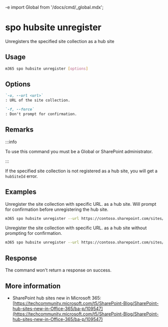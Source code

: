 -e <!-- DISCLAIMER: All secrets, passwords, and sensitive values in this document are examples only and not real credentials. -->
import Global from '/docs/cmd/_global.mdx';

# spo hubsite unregister

Unregisters the specified site collection as a hub site

## Usage

```sh
m365 spo hubsite unregister [options]
```

## Options

```md definition-list
`-u, --url <url>`
: URL of the site collection.

`-f, --force`
: Don't prompt for confirmation.
```

<Global />

## Remarks

:::info

To use this command you must be a Global or SharePoint administrator.

:::

If the specified site collection is not registered as a hub site, you will get a `hubSiteId` error.

## Examples

Unregister the site collection with specific URL. as a hub site. Will prompt for confirmation before unregistering the hub site.

```sh
m365 spo hubsite unregister --url https://contoso.sharepoint.com/sites/sales
```

Unregister the site collection with specific URL. as a hub site without prompting for confirmation.

```sh
m365 spo hubsite unregister --url https://contoso.sharepoint.com/sites/sales --force
```

## Response

The command won't return a response on success.

## More information

- SharePoint hub sites new in Microsoft 365: [https://techcommunity.microsoft.com/t5/SharePoint-Blog/SharePoint-hub-sites-new-in-Office-365/ba-p/109547](https://techcommunity.microsoft.com/t5/SharePoint-Blog/SharePoint-hub-sites-new-in-Office-365/ba-p/109547)
